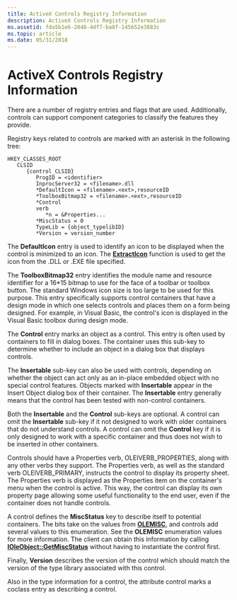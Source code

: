 ```yaml
---
title: ActiveX Controls Registry Information
description: ActiveX Controls Registry Information
ms.assetid: fda5b1e6-2048-4df7-ba8f-145652e3883c
ms.topic: article
ms.date: 05/31/2018
---
```


# ActiveX Controls Registry Information

There are a number of registry entries and flags that are used. Additionally, controls can support component categories to classify the features they provide.

Registry keys related to controls are marked with an asterisk in the following tree:

```
HKEY_CLASSES_ROOT
   CLSID
      {control_CLSID}
         ProgID = <identifier>
         InprocServer32 = <filename>.dll
         *DefaultIcon = <filename>.<ext>,resourceID
         *ToolboxBitmap32 = <filename>.<ext>,resourceID
         *Control
         verb
            *n = &Properties...
         *MiscStatus = 0
         TypeLib = {object_typelibID}
         *Version = version_number
```

The **DefaultIcon** entry is used to identify an icon to be displayed when the control is minimized to an icon. The [**ExtractIcon**](/windows/win32/api/shellapi/nf-shellapi-extracticona) function is used to get the icon from the .DLL or .EXE file specified.

The **ToolboxBitmap32** entry identifies the module name and resource identifier for a 16\*15 bitmap to use for the face of a toolbar or toolbox button. The standard Windows icon size is too large to be used for this purpose. This entry specifically supports control containers that have a design mode in which one selects controls and places them on a form being designed. For example, in Visual Basic, the control's icon is displayed in the Visual Basic toolbox during design mode.

The **Control** entry marks an object as a control. This entry is often used by containers to fill in dialog boxes. The container uses this sub-key to determine whether to include an object in a dialog box that displays controls.

The **Insertable** sub-key can also be used with controls, depending on whether the object can act only as an in-place embedded object with no special control features. Objects marked with **Insertable** appear in the Insert Object dialog box of their container. The **Insertable** entry generally means that the control has been tested with non-control containers.

Both the **Insertable** and the **Control** sub-keys are optional. A control can omit the **Insertable** sub-key if it not designed to work with older containers that do not understand controls. A control can omit the **Control** key if it is only designed to work with a specific container and thus does not wish to be inserted in other containers.

Controls should have a Properties verb, OLEIVERB\_PROPERTIES, along with any other verbs they support. The Properties verb, as well as the standard verb OLEIVERB\_PRIMARY, instructs the control to display its property sheet. The Properties verb is displayed as the Properties item on the container's menu when the control is active. This way, the control can display its own property page allowing some useful functionality to the end user, even if the container does not handle controls.

A control defines the **MiscStatus** key to describe itself to potential containers. The bits take on the values from [**OLEMISC**](/windows/win32/api/oleidl/ne-oleidl-olemisc), and controls add several values to this enumeration. See the **OLEMISC** enumeration values for more information. The client can obtain this information by calling [**IOleObject::GetMiscStatus**](/windows/desktop/api/OleIdl/nf-oleidl-ioleobject-getmiscstatus) without having to instantiate the control first.

Finally, **Version** describes the version of the control which should match the version of the type library associated with this control.

Also in the type information for a control, the attribute control marks a coclass entry as describing a control.

 

 